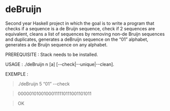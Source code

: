 # deBruijn

Second year Haskell project in which the goal is to write a program that checks if a sequence is a de Bruijn sequence, check if 2 sequences are equivalent, cleans a list of sequences by removing non-de Bruijn sequences and duplicates, generates a deBruijn sequence on the “01” alphabet,  generates a de Bruijn sequence on any alphabet.

PREREQUISITE : Stack needs to be installed.

USAGE : ./deBruijn n [a] [--check|--unique|--clean].

EXEMPLE : 

> ./deBruijn 5 “01” --check

> 00000101001000111110111001101011

> OK
